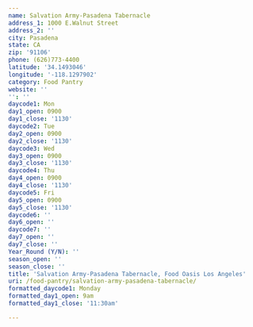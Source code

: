 ```yaml
---
name: Salvation Army-Pasadena Tabernacle
address_1: 1000 E.Walnut Street
address_2: ''
city: Pasadena
state: CA
zip: '91106'
phone: (626)773-4400
latitude: '34.1493046'
longitude: '-118.1297902'
category: Food Pantry
website: ''
'': ''
daycode1: Mon
day1_open: 0900
day1_close: '1130'
daycode2: Tue
day2_open: 0900
day2_close: '1130'
daycode3: Wed
day3_open: 0900
day3_close: '1130'
daycode4: Thu
day4_open: 0900
day4_close: '1130'
daycode5: Fri
day5_open: 0900
day5_close: '1130'
daycode6: ''
day6_open: ''
daycode7: ''
day7_open: ''
day7_close: ''
Year_Round (Y/N): ''
season_open: ''
season_close: ''
title: 'Salvation Army-Pasadena Tabernacle, Food Oasis Los Angeles'
uri: /food-pantry/salvation-army-pasadena-tabernacle/
formatted_daycode1: Monday
formatted_day1_open: 9am
formatted_day1_close: '11:30am'

---
```


